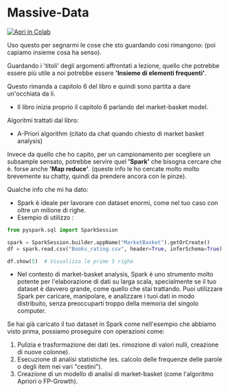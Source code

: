 # Massive-Data

[![Apri in Colab](https://colab.research.google.com/assets/colab-badge.svg)](https://colab.research.google.com/github/melissarizzi/Massive-Data/blob/main/project.ipynb)

Uso questo per segnarmi le cose che sto guardando cosi rimangono:
(poi capiamo insieme cosa ha senso).

Guardando i 'titoli' degli argomenti affrontati a lezione, quello che potrebbe essere 
più utile a noi potrebbe essere **'Insieme di elementi frequenti'**.

Questo rimanda a capitolo 6 del libro e quindi sono partita a dare un'occhiata da li.
- Il libro inizia proprio il capitolo 6 parlando del market-basket model.

Algoritmi trattati dal libro:
- A-Priori algorithm (citato da chat quando chiesto di market basket analysis)

Invece da quello che ho capito, per un campionamento per scegliere un subsample sensato, 
potrebbe servire quel **'Spark'** che bisogna cercare che è. forse anche **'Map reduce'**.
(queste info le ho cercate molto molto brevemente su chatty, quindi da prendere ancora con 
le pinze).

Qualche info che mi ha dato:
- Spark è ideale per lavorare con dataset enormi, come nel tuo caso con oltre un milione di righe.
- Esempio di utilizzo : 
```python
from pyspark.sql import SparkSession

spark = SparkSession.builder.appName("MarketBasket").getOrCreate()
df = spark.read.csv("Books_rating.csv", header=True, inferSchema=True)

df.show(5)  # Visualizza le prime 5 righe
```
- Nel contesto di market-basket analysis, Spark è uno strumento molto potente per l'elaborazione di dati su larga scala, specialmente se il tuo dataset è davvero grande, come quello che stai trattando. Puoi utilizzare Spark per caricare, manipolare, e analizzare i tuoi dati in modo distribuito, 
senza preoccuparti troppo della memoria del singolo computer.

Se hai già caricato il tuo dataset in Spark come nell'esempio che abbiamo visto prima, possiamo proseguire con operazioni come:

1. Pulizia e trasformazione dei dati (es. rimozione di valori nulli, creazione di nuove colonne).
2. Esecuzione di analisi statistiche (es. calcolo delle frequenze delle parole o degli item nei vari "cestini").
3. Creazione di un modello di analisi di market-basket (come l'algoritmo Apriori o FP-Growth).
 

